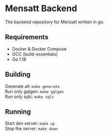 # Mensatt Backend

The backend repository for Mensatt written in go.

## Requirements
- Docker & Docker Compose
- GCC (build-essentials)
- Go 1.18

## Building

Generate all: ```make generate```  
Run only gqlgen: ```make gqlgen```  
Run only sqlc: ```make sqlc```  

## Running

Start dev server: ```make up```  
Stop the server: ```make down```  
